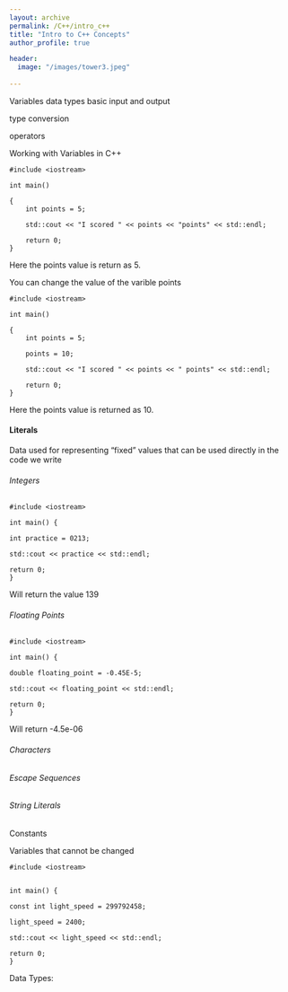 ```yaml
---
layout: archive
permalink: /C++/intro_c++
title: "Intro to C++ Concepts"
author_profile: true

header:
  image: "/images/tower3.jpeg"
  
---
```


Variables
data types
basic input and output

type conversion

operators



Working with Variables in C++

    #include <iostream>

    int main()

    {
        int points = 5;

        std::cout << "I scored " << points << "points" << std::endl;

        return 0;
    }

Here the points value is return as 5.

You can change the value of the varible points

    #include <iostream>

    int main()

    {
        int points = 5;

        points = 10;

        std::cout << "I scored " << points << " points" << std::endl;

        return 0;
    }

Here the points value is returned as 10.


#### Literals

Data used for representing “fixed”  values that can be used directly in the code we write

###### Integers


    #include <iostream>

    int main() {

    int practice = 0213;

    std::cout << practice << std::endl;

    return 0;
    }


Will return the value 139


###### Floating Points


    #include <iostream>

    int main() {

    double floating_point = -0.45E-5;

    std::cout << floating_point << std::endl;

    return 0;
    }

Will return -4.5e-06




###### Characters


###### Escape Sequences


###### String Literals






 







Constants

Variables that cannot be changed 


    #include <iostream>


    int main() {

    const int light_speed = 299792458;

    light_speed = 2400;

    std::cout << light_speed << std::endl;

    return 0;
    }

Data Types:

